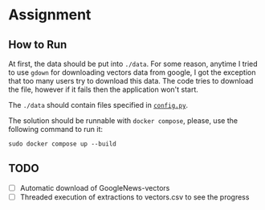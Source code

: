 # Assignment

## How to Run

At first, the data should be put into `./data`. For some reason, anytime I tried to use `gdown` for downloading vectors data from google, I got the exception that too many users try to download this data. The code tries to download the file, however if it fails then the application won't start.

The `./data` should contain files specified in [`config.py`](./embedding_engine/config.py).

The solution should be runnable with `docker compose`, please, use the following command to run it:

```
sudo docker compose up --build
```

## TODO

- [ ] Automatic download of GoogleNews-vectors
- [ ] Threaded execution of extractions to vectors.csv to see the progress
